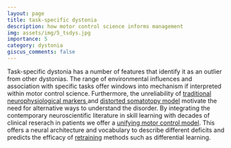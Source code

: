 ```yaml
---
layout: page
title: task-specific dystonia
description: how motor control science informs management
img: assets/img/5_tsdys.jpg
importance: 5
category: dystonia
giscus_comments: false
---
```


Task-specific dystonia has a number of features that identify it as an outlier from other dystonias.  The range of environmental influences and association with specific tasks offer windows into mechanism if interpreted within motor control science.  Furthermore, the unreliability of [traditional neurophysiological markers ](https://link.springer.com/article/10.1007/s00221-020-05773-3) and [distorted somatotopy model](https://academic.oup.com/brain/article/146/4/1511/6726536?login=true) motivate the need for alternative ways to understand the disorder.  By integrating the contemporary neuroscientific literature in skill learning with decades of clinical reserach in patients we offer a [unifying motor control model](https://www.nature.com/articles/nrneurol.2017.146).  This offers a neural architecture and vocabulary to describe different deficits and predicts the efficacy of [retraining](https://www.sciencedirect.com/science/article/pii/S0079612319300871?via%3Dihub) methods such as differential learning.  
